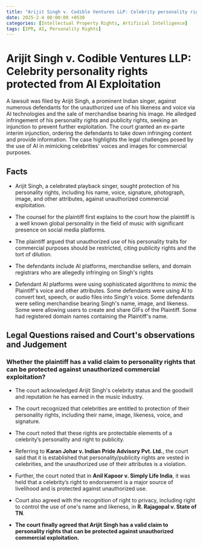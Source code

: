 ```yaml
---
title: "Arijit Singh v. Codible Ventures LLP: Celebrity personality rights protected from AI Exploitation"
date: 2025-2-4 00:00:00 +0530
categories: [Intellectual Property Rights, Artificial Intelligence]
tags: [IPR, AI, Personality Rights]
---
```

# Arijit Singh v. Codible Ventures LLP: Celebrity personality rights protected from AI Exploitation

A lawsuit was filed by Arijit Singh, a prominent Indian singer, against numerous defendants for the unauthorized use of his likeness and voice via AI technologies and the sale of merchandise bearing his image. He alledged infringement of his personality rights and publicity rights, seeking an injunction to prevent further exploitation. The court granted an ex-parte interim injunction, ordering the defendants to take down infringing content and provide information. The case highlights the legal challenges posed by the use of AI in mimicking celebrities' voices and images for commercial purposes.

## Facts

* Arijit Singh, a celebrated playback singer, sought protection of his personality rights, including his name, voice, signature, photograph, image, and other attributes, against unauthorized commercial exploitation.

* The counsel for the plaintiff first explains to the court how the plaintiff is a well known global personality in the field of music with significant presence on social media platforms.

* The plaintiff argued that unauthorized use of his personality traits for commercial purposes should be restricted, citing publicity rights and the tort of dilution.

* The defendants include AI platforms, merchandise sellers, and domain registrars who are allegedly infringing on Singh's rights

* Defendant AI platforms were using sophisticated algorithms to mimic the Plaintiff's voice and other attributes. Some defendants were using AI to convert text, speech, or audio files into Singh's voice. Some defendants were selling merchandise bearing Singh's name, image, and likeness. Some were allowing users to create and share GIFs of the Plaintiff. Some had registered domain names containing the Plaintiff's name.

## Legal Questions raised and Court's observations and Judgement

### Whether the plaintiff has a valid claim to personality rights that can be protected against unauthorized commercial exploitation?

* The court acknowledged Arijit Singh's celebrity status and the goodwill and reputation he has earned in the music industry.

* The court recognized that celebrities are entitled to protection of their personality rights, including their name, image, likeness, voice, and signature.

* The court noted that these rights are protectable elements of a celebrity’s personality and right to publicity.

* Referring to **Karan Johar v. Indian Pride Advisory Pvt. Ltd.**, the court said that it is established that personality/publicity rights are vested in celebrities, and the unauthorized use of their attributes is a violation.

* Further, the court noted that in **Anil Kapoor v. Simply Life India**, it was held that a celebrity’s right to endorsement is a major source of livelihood and is protected against unauthorized use.

* Court also agreed with the recognition of right to privacy, including right to control the use of one's name and likeness, in **R. Rajagopal v. State of TN**.

* **The court finally agreed that Arijit Singh has a valid claim to personality rights that can be protected against unauthorized commercial exploitation.**
